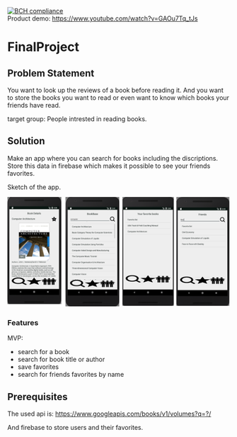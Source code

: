 [![BCH compliance](https://bettercodehub.com/edge/badge/elgoesto/justovdwerfpset4?branch=master)](https://bettercodehub.com/)</br>
Product demo:
https://www.youtube.com/watch?v=GAOu7Tq_tJs
# FinalProject

## Problem Statement 
You want to look up the reviews of a book before reading it. 
And you want to store the books you want to read or even want to know which books your friends have read.
<p>
target group: People intrested in reading books.
</p>

## Solution
Make an app where you can search for books including the discriptions. 
Store this data in firebase which makes it possible to see your friends favorites.
<p>
 Sketch of the app.
</p>

<img src=https://github.com/elgoesto/FinalProject/blob/master/doc/reportoverview.png width="600">

### Features
MVP:
* search for a book
* search for book title or author
* save favorites
* search for friends favorites by name



## Prerequisites
The used api is: https://www.googleapis.com/books/v1/volumes?q=?/
<p>
And firebase to store users and their favorites.
</p>



